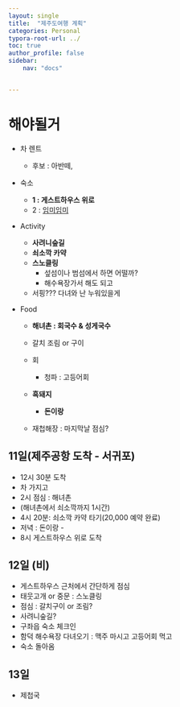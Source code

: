 ```yaml
---
layout: single
title:  "제주도여행 계획"
categories: Personal
typora-root-url: ../
toc: true
author_profile: false
sidebar:
    nav: "docs"


---
```


# 해야될거 

- 차 렌트 
  - 후보 : 아반떼, 
- 숙소
  - **1 : 게스트하우스 위로** 
  - 2 : [임미임미](https://www.airbnb.co.kr/rooms/715043878833628605?source_impression_id=p3_1714819649_AEJIkNYsdql4ThRF)

- Activity
  - **사려니숲길**
  - **쇠소깍 카약**
  - **스노클링**
    - 섶섬이나 범섬에서 하면 어떨까? 
    - 해수욕장가서 해도 되고 
  - 서핑??? 다녀와 난 누워있을게
- Food 
  - **해녀촌 : 회국수 & 성게국수** 
  - 갈치 조림 or 구이 
  - 회
    - 청파 : 고등어회 

  - **흑돼지**
    - **돈이랑**

  - 재첩해장 : 마지막날 점심? 




## 11일(제주공항 도착 - 서귀포)

- 12시 30분 도착 
- 차 가지고 
- 2시 점심 : 해녀촌 
- (해녀촌에서 쇠소깍까지 1시간) 
- 4시 20분: 쇠소깍 카약 타기(20,000 예약 완료)
- 저녁 : 돈이랑 - 
- 8시 게스트하우스 위로 도착


## 12일 (비)

- 게스트하우스 근처에서 간단하게 점심 
- 태웃고개 or 중문 : 스노클링 
- 점심 : 갈치구이 or 조림? 
- 사려니숲길?
- 구좌읍 숙소 체크인
-  함덕 해수욕장 다녀오기 : 맥주 마시고 고등어회 먹고 
- 숙소 돌아옴 

## 13일 

- 제첩국 
